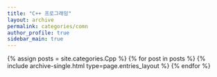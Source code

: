 ```yaml
---
title: "C++ 프로그래밍"
layout: archive
permalink: categories/comn
author_profile: true
sidebar_main: true
---
```



{% assign posts = site.categories.Cpp %}
{% for post in posts %} {% include archive-single.html type=page.entries_layout %} {% endfor %}